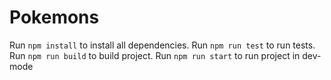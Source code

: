 # Pokemons
Run ```npm install``` to install all dependencies.
Run ```npm run test``` to run tests.
Run ```npm run build``` to build project.
Run ```npm run start``` to run project in dev-mode